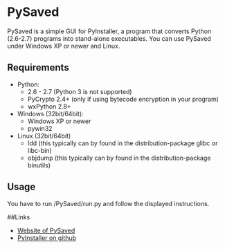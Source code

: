 # PySaved
PySaved is a simple GUI for PyInstaller, a program that converts Python (2.6-2.7) programs into stand-alone executables. You can use PySaved under Windows XP or newer and Linux.

## Requirements
* Python:
  * 2.6 - 2.7 (Python 3 is not supported)
  * PyCrypto 2.4+ (only if using bytecode encryption in your program)
  * wxPython 2.8+
* Windows (32bit/64bit):
  * Windows XP or newer
  * pywin32
* Linux (32bit/64bit)
  * ldd (this typically can by found in the distribution-package glibc or libc-bin)
  * objdump (this typically can by found in the distribution-package binutils)

## Usage
You have to run /PySaved/run.py and follow the displayed instructions.


##Links
* [Website of PySaved](http://arnehannappel.de/index.php/projekte/pysaved)
* [PyInstaller on github](https://github.com/pyinstaller/pyinstaller)
